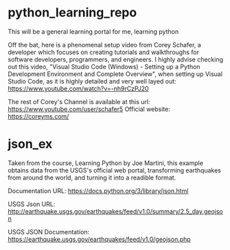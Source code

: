 # python_learning_repo

This will be a general learning portal for me, learning python

Off the bat, here is a phenomenal setup video from Corey Schafer, a developer which focuses on creating tutorials and walkthroughs for software developers, programmers, and engineers. I highly advise checking out this video, "Visual Studio Code (Windows) - Setting up a Python Development Environment and Complete Overview", when setting up Visual Studio Code, as it is highly detailed and very well layed out: https://www.youtube.com/watch?v=-nh9rCzPJ20

The rest of Corey's Channel is available at this url: https://www.youtube.com/user/schafer5
Official website: https://coreyms.com/


# json_ex
Taken from the course, Learning Python by Joe Martini, this example obtains data from the USGS's official web portal, transforming earthquakes from around the world, and turning it into a readible format.

Documentation URL: https://docs.python.org/3/library/json.html

USGS Json URL: http://earthquake.usgs.gov/earthquakes/feed/v1.0/summary/2.5_day.geojson

USGS JSON Documentation: https://earthquake.usgs.gov/earthquakes/feed/v1.0/geojson.php
